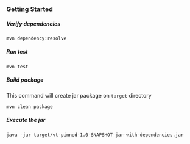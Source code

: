 ### Getting Started 
##### Verify dependencies
`mvn dependency:resolve`

##### Run test
`mvn test`

##### Build package
This command will create jar package on `target` directory

`mvn clean package`

##### Execute the jar
`java -jar target/vt-pinned-1.0-SNAPSHOT-jar-with-dependencies.jar`